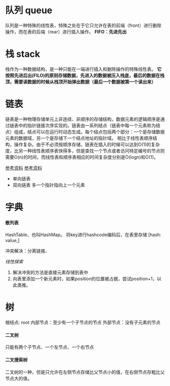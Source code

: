 
# 队列 queue

队列是一种特殊的线性表，特殊之处在于它只允许在表的前端（front）进行删除操作，而在表的后端（rear）进行插入操作。
**FIFO：先进先出**


# 栈 stack

栈作为一种数据结构，是一种只能在一端进行插入和删除操作的特殊线性表。
**它按照先进后出(FILO)的原则存储数据，先进入的数据被压入栈底，最后的数据在栈顶，需要读数据的时候从栈顶开始弹出数据（最后一个数据被第一个读出来）**

# 链表

链表是一种物理存储单元上非连续、非顺序的存储结构，数据元素的逻辑顺序是通过链表中的指针链接次序实现的。链表由一系列结点（链表中每一个元素称为结点）组成，结点可以在运行时动态生成。每个结点包括两个部分：一个是存储数据元素的数据域，另一个是存储下一个结点地址的指针域。 相比于线性表顺序结构，操作复杂。由于不必须按顺序存储，链表在插入的时候可以达到O(1)的复杂度，比另一种线性表顺序表快得多，但是查找一个节点或者访问特定编号的节点则需要O(n)的时间，而线性表和顺序表相应的时间复杂度分别是O(logn)和O(1)。


[参考资料](https://zhuanlan.zhihu.com/p/29627391)
[参考资料](https://segmentfault.com/a/1190000017569816?utm_source=sf-similar-article)

 - 单向链表
 - 双向链表 多一个指针指向上一个元素


# 字典

#### 散列表
HashTable、也叫HashMap。
将key进行hashcode编码后，在表里存储 [hash: value,]

冲突解决：分离链接、

*线性探索*
1. 解决冲突的方法是直接元素存储到表中
2. 向表里添加一个新元素时，如果position的位置被占据，尝试position+1，以此类推。


# 树
 根结点: root
 内部节点：至少有一个子节点的节点
 外部节点：没有子元素的节点

 #### 二叉树
 只能有两个子节点、一个左节点、一个右节点
  #### 二叉搜索树
  二叉树的一种，但是只允许在左侧节点存储比父节点小的值，在右侧节点存粗比父节点大的值。